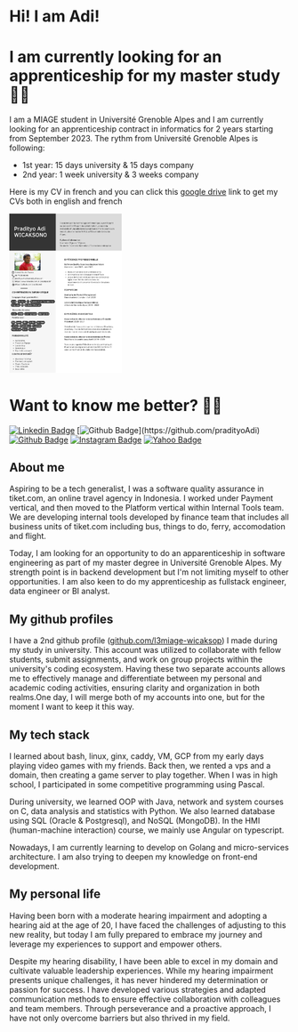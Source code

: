 # Hi! I am Adi! 

# I am currently looking for an apprenticeship for my master study 🧑‍💻
 I am a MIAGE student in Université Grenoble Alpes and I am currently looking for an apprenticeship contract in informatics for 2 years starting from September 2023. The rythm from Université Grenoble Alpes is following:
- 1st year: 15 days university & 15 days company
- 2nd year: 1 week university & 3 weeks company
  
Here is my CV in french and you can click this [google drive](https://drive.google.com/drive/folders/15HJVT0XyTOiLeye9a1uwmcXf25rI7g3o?usp=sharing) link to get my CVs both in english and french

<img src="src/media/CV_Alternance.jpg" width="40%" height="40%" >


# Want to know me better? 🤗📱

[![Linkedin Badge](https://img.shields.io/badge/-pradityoadi-blue?style=flat&logo=Linkedin&logoColor=white&link=https://www.linkedin.com/in/pradityoadi/)](https://www.linkedin.com/in/pradityoadi/)
[![Github Badge](https://img.shields.io/badge/-pradityoadi-47CCCC?style=flat&logo=Github&logoColor=white&link=[github.com/pradityoadi](https://github.com/pradityoAdi))](https://github.com/pradityoAdi)
[![Github Badge](https://img.shields.io/badge/-l3miage--wicaksop-47CCCC?style=flat&logo=Github&logoColor=white&link=https://github.com/l3miage-wicaksop)](https://github.com/l3miage-wicaksop)
[![Instagram Badge](https://img.shields.io/badge/-@pradityoadi-purple?style=flat&logo=instagram&logoColor=white&link=https://instagram.com/pradityoadi/)](https://instagram.com/pradityoadi)
[![Yahoo Badge](https://img.shields.io/badge/-pradityo.wicaksono-c14438?style=flat&logo=Yahoo&logoColor=white&link=mailto:pradityo.wicaksono@yahoo.com)](mailto:pradityo.wicaksono@yahoo.com)

## About me
Aspiring to be a tech generalist, I was a software quality assurance in tiket.com, an online travel agency in Indonesia. I worked under Payment vertical, and then moved to the Platform vertical within Internal Tools team. We are developing internal tools developed by finance team that includes all business units of tiket.com including bus, things to do, ferry, accomodation and flight.

Today, I am looking for an opportunity to do an apparenticeship in software engineering as part of my master degree in Université Grenoble Alpes. My strength point is in backend development but I'm not limiting myself to other opportunities. I am also keen to do my apprenticeship as fullstack engineer, data engineer or BI analyst.

## My github profiles
I have a 2nd github profile ([github.com/l3miage-wicaksop](https://github.com/l3miage-wicaksop)) I made during my study in university. This account was utilized to collaborate with fellow students, submit assignments, and work on group projects within the university's coding ecosystem. Having these two separate accounts allows me to effectively manage and differentiate between my personal and academic coding activities, ensuring clarity and organization in both realms.One day, I will merge both of my accounts into one, but for the moment I want to keep it this way.

## My tech stack
I learned about bash, linux, ginx, caddy, VM, GCP from my early days playing video games with my friends. Back then, we rented a vps and a domain, then creating a game server to play together. When I was in high school, I participated in some competitive programming using Pascal.

During university, we learned OOP with Java, network and system courses on C, data analysis and statistics with Python. We also learned database using SQL (Oracle & Postgresql), and NoSQL (MongoDB). In the HMI (human-machine interaction) course, we mainly use Angular on typescript.

Nowadays, I am currently learning to develop on Golang and micro-services architecture. I am also trying to deepen my knowledge on front-end development.

## My personal life
Having been born with a moderate hearing impairment and adopting a hearing aid at the age of 20, I have faced the challenges of adjusting to this new reality, but today I am fully prepared to embrace my journey and leverage my experiences to support and empower others.

Despite my hearing disability, I have been able to excel in my domain and cultivate valuable leadership experiences. While my hearing impairment presents unique challenges, it has never hindered my determination or passion for success. I have developed various strategies and adapted communication methods to ensure effective collaboration with colleagues and team members. Through perseverance and a proactive approach, I have not only overcome barriers but also thrived in my field. 


